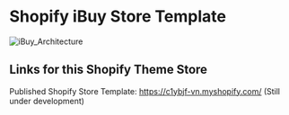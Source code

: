 # Shopify iBuy Store Template

![iBuy_Architecture](https://github.com/user-attachments/assets/bd00d15c-6fd9-4085-b0a6-7a30447cb96d)


## Links for this Shopify Theme Store

Published Shopify Store Template: https://c1ybjf-vn.myshopify.com/    (Still under development)


